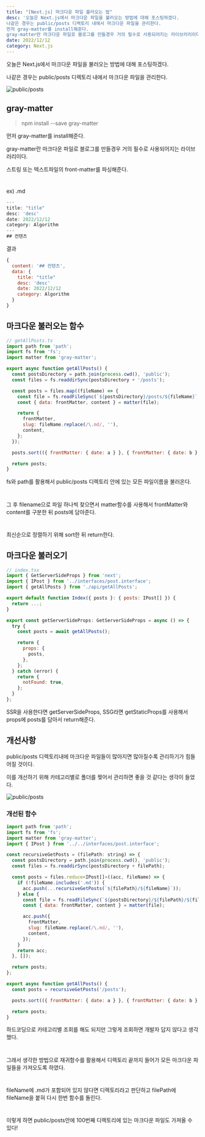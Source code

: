 ```yaml
---
title: "[Next.js] 마크다운 파일 불러오는 법"
desc: '오늘은 Next.js에서 마크다운 파일을 불러오는 방법에 대해 포스팅하겠다.
나같은 경우는 public/posts 디렉토리 내에서 마크다운 파일을 관리한다.
먼저 gray-matter를 install해준다.
gray-matter란 마크다운 파일로 블로그를 만들경우 거의 필수로 사용되어지는 라이브러리이다.'
date: 2022/12/12
category: Next.js
---
```


오늘은 Next.js에서 마크다운 파일을 불러오는 방법에 대해 포스팅하겠다.

나같은 경우는 public/posts 디렉토리 내에서 마크다운 파일을 관리한다.

![public/posts](https://ifh.cc/g/pwBwYF.png)

## gray-matter

>npm install --save gray-matter

먼저 gray-matter를 install해준다.

gray-matter란 마크다운 파일로 블로그를 만들경우 거의 필수로 사용되어지는 라이브러리이다.

스트링 또는 텍스트파일의 front-matter를 파싱해준다.
#
ex) .md
```javascript
---
title: "title"
desc: 'desc'
date: 2022/12/12
category: Algorithm
---
## 컨텐츠
```

결과
```javascript
{
  content: '## 컨텐츠',
  data: {
    title: "title"
    desc: 'desc'
    date: 2022/12/12
    category: Algorithm
  }
}
```

## 마크다운 불러오는 함수

```javascript
// getAllPosts.ts
import path from 'path';
import fs from 'fs';
import matter from 'gray-matter';

export async function getAllPosts() {
  const postsDirectory = path.join(process.cwd(), 'public');
  const files = fs.readdirSync(postsDirectory + '/posts');

  const posts = files.map((fileName) => {
    const file = fs.readFileSync(`${postsDirectory}/posts/${fileName}`, 'utf-8');
    const { data: frontMatter, content } = matter(file);

    return {
      frontMatter,
      slug: fileName.replace(/\.md/, ''),
      content,
    };
  });

  posts.sort(({ frontMatter: { date: a } }, { frontMatter: { date: b } }) => new Date(b).getTime() - new Date(a).getTime());

  return posts;
}
```

fs와 path를 활용해서 public/posts 디렉토리 안에 있는 모든 파일이름을 불러온다.
#
그 후 filename으로 파일 하나씩 찾으면서 matter함수를 사용해서 frontMatter와 content를 구분한 뒤 posts에 담아준다.
#
최신순으로 정렬하기 위해 sort한 뒤 return한다.

## 마크다운 불러오기

```javascript
// index.tsx
import { GetServerSideProps } from 'next';
import { IPost } from '../interfaces/post.interface';
import { getAllPosts } from './api/getAllPosts';

export default function Index({ posts }: { posts: IPost[] }) {
  return ...;
}

export const getServerSideProps: GetServerSideProps = async () => {
  try {
    const posts = await getAllPosts();

    return {
      props: {
        posts,
      },
    };
  } catch (error) {
    return {
      notFound: true,
    };
  }
};
```

SSR을 사용한다면 getServerSideProps, SSG라면 getStaticProps를 사용해서 props에 posts를 담아서 return해준다.

## 개선사항

public/posts 디렉토리내에 마크다운 파일들이 많아지면 많아질수록 관리하기가 힘들어질 것이다.

이를 개선하기 위해 카테고리별로 폴더를 찢어서 관리하면 좋을 것 같다는 생각이 들었다.

![public/posts](https://ifh.cc/g/1FshXp.png)

### 개선된 함수

```javascript
import path from 'path';
import fs from 'fs';
import matter from 'gray-matter';
import { IPost } from '../../interfaces/post.interface';

const recursiveGetPosts = (filePath: string) => {
  const postsDirectory = path.join(process.cwd(), 'public');
  const files = fs.readdirSync(postsDirectory + filePath);

  const posts = files.reduce<IPost[]>((acc, fileName) => {
    if (!fileName.includes('.md')) {
      acc.push(...recursiveGetPosts(`${filePath}/${fileName}`));
    } else {
      const file = fs.readFileSync(`${postsDirectory}/${filePath}/${fileName}`, 'utf-8');
      const { data: frontMatter, content } = matter(file);

      acc.push({
        frontMatter,
        slug: fileName.replace(/\.md/, ''),
        content,
      });
    }
    return acc;
  }, []);

  return posts;
};

export async function getAllPosts() {
  const posts = recursiveGetPosts('/posts');

  posts.sort(({ frontMatter: { date: a } }, { frontMatter: { date: b } }) => new Date(b).getTime() - new Date(a).getTime());

  return posts;
}
```

하드코딩으로 카테고리별 조회를 해도 되지만 그렇게 조회하면 개발자 답지 않다고 생각했다.
#
그래서 생각한 방법으로 재귀함수를 활용해서 디렉토리 끝까지 들어가 모든 마크다운 파일들을 가져오도록 하였다.
#
fileName에 .md가 포함되어 있지 않다면 디렉토리라고 판단하고 filePath에 fileName을 붙혀 다시 한번 함수를 돌린다.
#
이렇게 하면 public/posts안에 100번째 디렉토리에 있는 마크다운 파일도 가져올 수 있다!